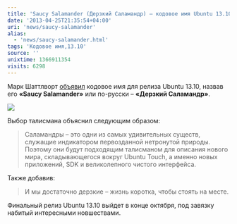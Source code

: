 ```yaml
---
title: 'Saucy Salamander (Дерзкий Саламандр) – кодовое имя Ubuntu 13.10'
date: '2013-04-25T21:35:54+04:00'
uri: 'news/saucy-salamander'
alias: 
  - 'news/saucy-salamander.html'
tags: 'Кодовое имя,13.10'
source: ''
unixtime: 1366911354
visits: 6298
---
```

Марк Шаттлворт [объявил](http://www.markshuttleworth.com/archives/1252) кодовое имя для релиза Ubuntu 13.10, назвав его **«Saucy Salamander»** или по-русски – **«Дерзкий Саламандр»**.

[![](img/2013/04/25/21-00/7272559484.jpg)](img/2013/04/25/21-00/7272559484.jpg)

Выбор талисмана объяснил следующим образом:

> Саламандры – это одни из самых удивительных существ, служащие индикатором первозданной нетронутой природы. Поэтому они будут подходящим талисманом для описания нового мира, складывающегося вокруг Ubuntu Touch, а именно новых приложений, SDK и великолепного чистого интерфейса.

Также добавив:

> И мы достаточно дерзкие – жизнь коротка, чтобы стоять на месте.

Финальный релиз Ubuntu 13.10 выйдет в конце октября, под завязку набитый интересными новшествами.
